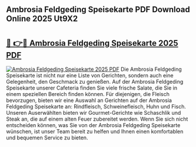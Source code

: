 ## Ambrosia Feldgeding Speisekarte PDF Download Online 2025 Ut9X2

# <h2><a href="http://gca98l.nevu.top/?p=Ambrosia+Feldgeding+Speisekarte">🔗 👉🔴 Ambrosia Feldgeding Speisekarte 2025 PDF</a></h2>

[![Ambrosia Feldgeding Speisekarte 2025 PDF](https://i.imgur.com/dBaPXMq.png)](http://gca98l.nevu.top/?p=Ambrosia+Feldgeding+Speisekarte)
Die Ambrosia Feldgeding Speisekarte ist nicht nur eine Liste von Gerichten, sondern auch eine Gelegenheit, den Geschmack zu genießen. Auf der Ambrosia Feldgeding Speisekarte unserer Cafeteria finden Sie viele frische Salate, die Sie in einem speziellen Bereich finden können. Für diejenigen, die Fleisch bevorzugen, bieten wir eine Auswahl an Gerichten auf der Ambrosia Feldgeding Speisekarte an: Rindfleisch, Schweinefleisch, Huhn und Fisch. Unseren Auserwählten bieten wir Gourmet-Gerichte wie Schaschlik und Steak an, die auf einem alten Feuer zubereitet werden. Wenn Sie sich nicht entscheiden können, was Sie von der Ambrosia Feldgeding Speisekarte wünschen, ist unser Team bereit zu helfen und Ihnen einen komfortablen und bequemen Service zu bieten.
